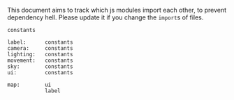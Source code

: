 This document aims to track which js modules import each other,
to prevent dependency hell. Please update it if you change the `import`s of files.

```
constants

label:      constants
camera:     constants
lighting:   constants
movement:   constants
sky:        constants
ui:         constants

map:        ui
            label
```